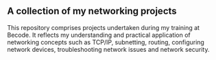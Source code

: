 ## A collection of my networking projects

This repository comprises projects undertaken during my training at Becode. It reflects my understanding and practical application of networking concepts such as TCP/IP, subnetting, routing, configuring network devices, troubleshooting network issues and network security. 






